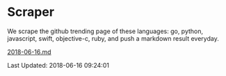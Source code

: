 # Scraper

We scrape the github trending page of these languages: go, python, javascript, swift, objective-c, ruby, and push a markdown result everyday.

[2018-06-16.md](https://github.com/henson/Scraper/blob/master/2018-06-16.md)

Last Updated: 2018-06-16 09:24:01